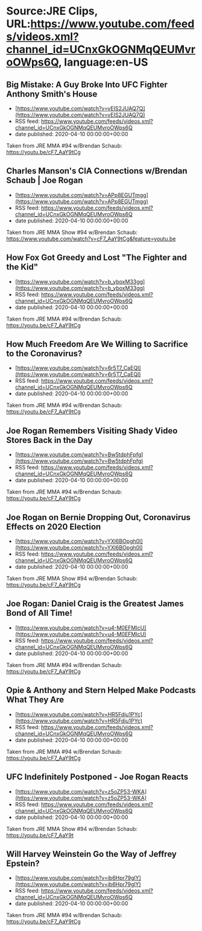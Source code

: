 # Source:JRE Clips, URL:https://www.youtube.com/feeds/videos.xml?channel_id=UCnxGkOGNMqQEUMvroOWps6Q, language:en-US

## Big Mistake: A Guy Broke Into UFC Fighter Anthony Smith's House
 - [https://www.youtube.com/watch?v=vEIS2JUAQ7Q](https://www.youtube.com/watch?v=vEIS2JUAQ7Q)
 - RSS feed: https://www.youtube.com/feeds/videos.xml?channel_id=UCnxGkOGNMqQEUMvroOWps6Q
 - date published: 2020-04-10 00:00:00+00:00

Taken from JRE MMA #94 w/Brendan Schaub: https://youtu.be/cF7_AaY9tCg

## Charles Manson's CIA Connections w/Brendan Schaub | Joe Rogan
 - [https://www.youtube.com/watch?v=APp8EGUTmgg](https://www.youtube.com/watch?v=APp8EGUTmgg)
 - RSS feed: https://www.youtube.com/feeds/videos.xml?channel_id=UCnxGkOGNMqQEUMvroOWps6Q
 - date published: 2020-04-10 00:00:00+00:00

Taken from JRE MMA Show #94 w/Brendan Schaub: https://www.youtube.com/watch?v=cF7_AaY9tCg&feature=youtu.be

## How Fox Got Greedy and Lost "The Fighter and the Kid"
 - [https://www.youtube.com/watch?v=b_yboxM33gg](https://www.youtube.com/watch?v=b_yboxM33gg)
 - RSS feed: https://www.youtube.com/feeds/videos.xml?channel_id=UCnxGkOGNMqQEUMvroOWps6Q
 - date published: 2020-04-10 00:00:00+00:00

Taken from JRE MMA #94 w/Brendan Schaub: https://youtu.be/cF7_AaY9tCg

## How Much Freedom Are We Willing to Sacrifice to the Coronavirus?
 - [https://www.youtube.com/watch?v=6r5T7_CaEQI](https://www.youtube.com/watch?v=6r5T7_CaEQI)
 - RSS feed: https://www.youtube.com/feeds/videos.xml?channel_id=UCnxGkOGNMqQEUMvroOWps6Q
 - date published: 2020-04-10 00:00:00+00:00

Taken from JRE MMA #94 w/Brendan Schaub: https://youtu.be/cF7_AaY9tCg

## Joe Rogan Remembers Visiting Shady Video Stores Back in the Day
 - [https://www.youtube.com/watch?v=Bw5tdphFpfg](https://www.youtube.com/watch?v=Bw5tdphFpfg)
 - RSS feed: https://www.youtube.com/feeds/videos.xml?channel_id=UCnxGkOGNMqQEUMvroOWps6Q
 - date published: 2020-04-10 00:00:00+00:00

Taken from JRE MMA #94 w/Brendan Schaub: https://youtu.be/cF7_AaY9tCg

## Joe Rogan on Bernie Dropping Out, Coronavirus Effects on 2020 Election
 - [https://www.youtube.com/watch?v=YXl6BOpgh0I](https://www.youtube.com/watch?v=YXl6BOpgh0I)
 - RSS feed: https://www.youtube.com/feeds/videos.xml?channel_id=UCnxGkOGNMqQEUMvroOWps6Q
 - date published: 2020-04-10 00:00:00+00:00

Taken from JRE MMA Show #94 w/Brendan Schaub: https://youtu.be/cF7_AaY9tCg

## Joe Rogan: Daniel Craig is the Greatest James Bond of All Time!
 - [https://www.youtube.com/watch?v=u4-M0EFMIcU](https://www.youtube.com/watch?v=u4-M0EFMIcU)
 - RSS feed: https://www.youtube.com/feeds/videos.xml?channel_id=UCnxGkOGNMqQEUMvroOWps6Q
 - date published: 2020-04-10 00:00:00+00:00

Taken from JRE MMA #94 w/Brendan Schaub: https://youtu.be/cF7_AaY9tCg

## Opie & Anthony and Stern Helped Make Podcasts What They Are
 - [https://www.youtube.com/watch?v=HR5Fdju1PYc](https://www.youtube.com/watch?v=HR5Fdju1PYc)
 - RSS feed: https://www.youtube.com/feeds/videos.xml?channel_id=UCnxGkOGNMqQEUMvroOWps6Q
 - date published: 2020-04-10 00:00:00+00:00

Taken from JRE MMA #94 w/Brendan Schaub: https://youtu.be/cF7_AaY9tCg

## UFC Indefinitely Postponed  - Joe Rogan Reacts
 - [https://www.youtube.com/watch?v=z5oZP53-WKA](https://www.youtube.com/watch?v=z5oZP53-WKA)
 - RSS feed: https://www.youtube.com/feeds/videos.xml?channel_id=UCnxGkOGNMqQEUMvroOWps6Q
 - date published: 2020-04-10 00:00:00+00:00

Taken from JRE MMA Show #94 w/Brendan Schaub: https://youtu.be/cF7_AaY9t

## Will Harvey Weinstein Go the Way of Jeffrey Epstein?
 - [https://www.youtube.com/watch?v=ib6Hpr79glY](https://www.youtube.com/watch?v=ib6Hpr79glY)
 - RSS feed: https://www.youtube.com/feeds/videos.xml?channel_id=UCnxGkOGNMqQEUMvroOWps6Q
 - date published: 2020-04-10 00:00:00+00:00

Taken from JRE MMA #94 w/Brendan Schaub: https://youtu.be/cF7_AaY9tCg

